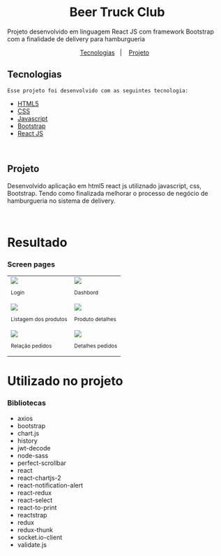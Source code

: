 <h1 align="center">
    Beer Truck Club
</h1>
<p>Projeto desenvolvido em linguagem React JS com framework Bootstrap com a finalidade de delivery para hamburgueria </p>

<p align="center">
    <a href="#Tecnologias">Tecnologias</a>&nbsp;&nbsp;&nbsp;|&nbsp;&nbsp;&nbsp;
    <a href="#Projeto">Projeto</a>&nbsp;&nbsp;&nbsp;
</p>

## Tecnologias

    Esse projeto foi desenvolvido com as seguintes tecnologia:

- [HTML5](https://www.w3schools.com/html/default.asp)
- [CSS](https://www.w3schools.com/css/default.asp)
- [Javascript](https://www.w3schools.com/js/default.asp)
- [Bootstrap](https://getbootstrap.com/)
- [React JS](https://pt-br.reactjs.org/)

<br />

## Projeto

Desenvolvido aplicação em html5 react js utiliznado javascript, css, Bootstrap. Tendo como finalizada melhorar o processo de negócio de hamburgueria no sistema de delivery.

<br />


# Resultado

### Screen pages
<table>
    <tr>
        <td>
            <img src="./docs/screen/screen_1.jpg">
            <p style="font-size: 12px" >Login</p>
        </td>
        <td>
            <img src="./docs/screen/screen_2.jpg">
            <p style="font-size: 12px" >Dashbord</p>
        </td>
    </tr>
    <tr>
        <td>
            <img src="./docs/screen/screen_3.jpg">
            <p style="font-size: 12px" >Listagem dos produtos</p>
        </td>
        <td>
            <img src="./docs/screen/screen_4.jpg">
            <p style="font-size: 12px" >Produto detalhes</p>
        </td>
    </tr>
    <tr>
        <td>
            <img src="./docs/screen/screen_5.jpg">
            <p style="font-size: 12px" >Relação pedidos</p>
        </td>
        <td>
            <img src="./docs/screen/screen_6.jpg">
            <p style="font-size: 12px" >Detalhes pedidos</p>
        </td>
    </tr>
</table>

# Utilizado no projeto
### Bibliotecas

* axios
* bootstrap 
* chart.js
* history
* jwt-decode
* node-sass
* perfect-scrollbar
* react
* react-chartjs-2
* react-notification-alert
* react-redux
* react-select
* react-to-print
* reactstrap
* redux
* redux-thunk
* socket.io-client
* validate.js
